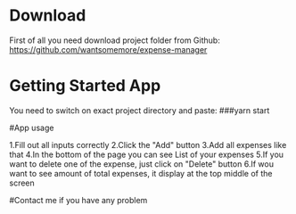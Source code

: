 # Download
First of all you need download project folder from Github: https://github.com/wantsomemore/expense-manager

# Getting Started App

You need to switch on exact project directory and paste:
 ###yarn start
 
#App usage

1.Fill out all inputs correctly
2.Click the "Add" button
3.Add all expenses like that
4.In the bottom of the page you can see List of your expenses
5.If you want to delete one of the expense, just click on "Delete" button
6.If wou want to see amount of total expenses, it display at the top middle of the screen

#Contact me if you have any problem
